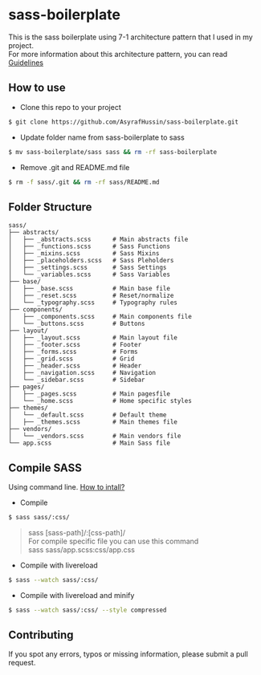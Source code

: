 # sass-boilerplate
This is the sass boilerplate using 7-1 architecture pattern that I used in my project. <br>
For more information about this architecture pattern, you can read [Guidelines](http://sass-guidelin.es/#architecture)

## How to use
* Clone this repo to your project
```bash
$ git clone https://github.com/AsyrafHussin/sass-boilerplate.git
```

* Update folder name from sass-boilerplate to sass
```bash
$ mv sass-boilerplate/sass sass && rm -rf sass-boilerplate
```

* Remove .git and README.md file
```bash
$ rm -f sass/.git && rm -rf sass/README.md
```

## Folder Structure

    sass/
    ├── abstracts/     
    │   ├── _abstracts.scss      # Main abstracts file
    │   ├── _functions.scss      # Sass Functions
    │   ├── _mixins.scss         # Sass Mixins
    │   ├── _placeholders.scss   # Sass Pleholders
    │   ├── _settings.scss       # Sass Settings
    │   └── _variables.scss      # Sass Variables  
    ├── base/          
    │   ├── _base.scss           # Main base file
    │   ├── _reset.scss          # Reset/normalize
    │   └── _typography.scss     # Typography rules          
    ├── components/              
    │   ├── _components.scss     # Main components file   
    │   └── _buttons.scss        # Buttons 
    ├── layout/        
    │   ├── _layout.scss         # Main layout file         
    │   ├── _footer.scss         # Footer
    │   ├── _forms.scss          # Forms               
    │   ├── _grid.scss           # Grid
    │   ├── _header.scss         # Header
    │   ├── _navigation.scss     # Navigation
    │   └── _sidebar.scss        # Sidebar   
    ├── pages/     
    │   ├── _pages.scss          # Main pagesfile     
    │   └── _home.scss           # Home specific styles            
    ├── themes/
    │   └── _default.scss        # Default theme 
    │   ├── _themes.scss         # Main themes file     
    ├── vendors/
    │   └── _vendors.scss        # Main vendors file     
    └── app.scss                 # Main Sass file

## Compile SASS

Using command line. [How to intall?](http://sass-lang.com/install)

* Compile <br> 
```bash
$ sass sass/:css/
```

> sass [sass-path]/:[css-path]/ <br>
> For compile specific file you can use this command <br>
> sass sass/app.scss:css/app.css

* Compile with livereload <br>
```bash
$ sass --watch sass/:css/
```  
  
* Compile with livereload and minify
```bash
$ sass --watch sass/:css/ --style compressed
```  

## Contributing
If you spot any errors, typos or missing information, please submit a pull request.



